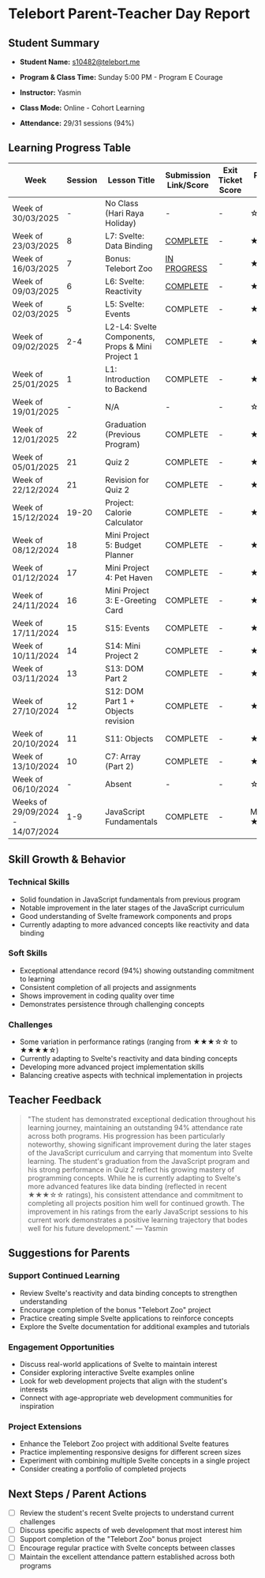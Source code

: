 # Telebort Parent-Teacher Day Report

## Student Summary

- **Student Name:** s10482@telebort.me

- **Program & Class Time:** Sunday 5:00 PM - Program E Courage

- **Instructor:** Yasmin 

- **Class Mode:** Online - Cohort Learning

- **Attendance:** 29/31 sessions (94%)


## Learning Progress Table

| Week | Session | Lesson Title | Submission Link/Score | Exit Ticket Score | Progress Rating |
|------|---------|-------------|----------------------|-------------------|-----------------|
| Week of 30/03/2025 | - | No Class (Hari Raya Holiday) | - | - | ☆☆☆☆☆ |
| Week of 23/03/2025 | 8 | L7: Svelte: Data Binding |[ COMPLETE](https://glitch.com/@keithallenscott2012) | - | ★★★☆☆ |
| Week of 16/03/2025 | 7 | Bonus: Telebort Zoo |[ IN PROGRESS](https://glitch.com/@keithallenscott2012) | - | ★★★☆☆ |
| Week of 09/03/2025 | 6 | L6: Svelte: Reactivity | [COMPLETE](https://glitch.com/@keithallenscott2012) | - | ★★★★☆ |
| Week of 02/03/2025 | 5 | L5: Svelte: Events | COMPLETE | - | ★★★★☆ |
| Week of 09/02/2025 | 2-4 | L2-L4: Svelte Components, Props & Mini Project 1 | COMPLETE | - | ★★★★☆ |
| Week of 25/01/2025 | 1 | L1: Introduction to Backend | COMPLETE | - | ★★★★☆ |
| Week of 19/01/2025 | - | N/A | - | - | ☆☆☆☆☆ |
| Week of 12/01/2025 | 22 | Graduation (Previous Program) | COMPLETE | - | ★★★★★ |
| Week of 05/01/2025 | 21 | Quiz 2 | COMPLETE | - | ★★★★☆ |
| Week of 22/12/2024 | 21 | Revision for Quiz 2 | COMPLETE | - | ★★★★☆ |
| Week of 15/12/2024 | 19-20 | Project: Calorie Calculator | COMPLETE | - | ★★★★☆ |
| Week of 08/12/2024 | 18 | Mini Project 5: Budget Planner | COMPLETE | - | ★★★★☆ |
| Week of 01/12/2024 | 17 | Mini Project 4: Pet Haven | COMPLETE | - | ★★★☆☆ |
| Week of 24/11/2024 | 16 | Mini Project 3: E-Greeting Card | COMPLETE | - | ★★★☆☆ |
| Week of 17/11/2024 | 15 | S15: Events | COMPLETE | - | ★★★☆☆ |
| Week of 10/11/2024 | 14 | S14: Mini Project 2 | COMPLETE | - | ★★★☆☆ |
| Week of 03/11/2024 | 13 | S13: DOM Part 2 | COMPLETE | - | ★★★☆☆ |
| Week of 27/10/2024 | 12 | S12: DOM Part 1 + Objects revision | COMPLETE | - | ★★★☆☆ |
| Week of 20/10/2024 | 11 | S11: Objects | COMPLETE | - | ★★★☆☆ |
| Week of 13/10/2024 | 10 | C7: Array (Part 2) | COMPLETE | - | ★★★★☆ |
| Week of 06/10/2024 | - | Absent | - | - | ☆☆☆☆☆ |
| Weeks of 29/09/2024 - 14/07/2024 | 1-9 | JavaScript Fundamentals | COMPLETE | - | Mostly ★★★☆☆ |

## Skill Growth & Behavior

### Technical Skills
- Solid foundation in JavaScript fundamentals from previous program
- Notable improvement in the later stages of the JavaScript curriculum
- Good understanding of Svelte framework components and props
- Currently adapting to more advanced concepts like reactivity and data binding

### Soft Skills
- Exceptional attendance record (94%) showing outstanding commitment to learning
- Consistent completion of all projects and assignments
- Shows improvement in coding quality over time
- Demonstrates persistence through challenging concepts

### Challenges
- Some variation in performance ratings (ranging from ★★★☆☆ to ★★★★☆)
- Currently adapting to Svelte's reactivity and data binding concepts
- Developing more advanced project implementation skills
- Balancing creative aspects with technical implementation in projects

## Teacher Feedback
> "The student has demonstrated exceptional dedication throughout his learning journey, maintaining an outstanding 94% attendance rate across both programs. His progression has been particularly noteworthy, showing significant improvement during the later stages of the JavaScript curriculum and carrying that momentum into Svelte learning. The student's graduation from the JavaScript program and his strong performance in Quiz 2 reflect his growing mastery of programming concepts. While he is currently adapting to Svelte's more advanced features like data binding (reflected in recent ★★★☆☆ ratings), his consistent attendance and commitment to completing all projects position him well for continued growth. The improvement in his ratings from the early JavaScript sessions to his current work demonstrates a positive learning trajectory that bodes well for his future development." — Yasmin

## Suggestions for Parents

### Support Continued Learning
- Review Svelte's reactivity and data binding concepts to strengthen understanding
- Encourage completion of the bonus "Telebort Zoo" project
- Practice creating simple Svelte applications to reinforce concepts
- Explore the Svelte documentation for additional examples and tutorials

### Engagement Opportunities
- Discuss real-world applications of Svelte to maintain interest
- Consider exploring interactive Svelte examples online
- Look for web development projects that align with the student's interests
- Connect with age-appropriate web development communities for inspiration

### Project Extensions
- Enhance the Telebort Zoo project with additional Svelte features
- Practice implementing responsive designs for different screen sizes
- Experiment with combining multiple Svelte concepts in a single project
- Consider creating a portfolio of completed projects

## Next Steps / Parent Actions
- [ ] Review the student's recent Svelte projects to understand current challenges
- [ ] Discuss specific aspects of web development that most interest him
- [ ] Support completion of the "Telebort Zoo" bonus project
- [ ] Encourage regular practice with Svelte concepts between classes
- [ ] Maintain the excellent attendance pattern established across both programs
